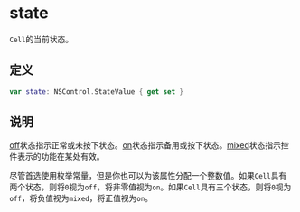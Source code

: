 # state

`Cell`的当前状态。

## 定义

```swift
var state: NSControl.StateValue { get set }
```

## 说明

[off](./StateValue/2876348-off.md)状态指示正常或未按下状态。[on](./StateValue/2876355-on.md)状态指示备用或按下状态。[mixed](./StateValue/2876346-mixed.md)状态指示控件表示的功能在某处有效。

尽管首选使用枚举常量，但是你也可以为该属性分配一个整数值。如果`Cell`具有两个状态，则将`0`视为`off`，将非零值视为`on`。如果`Cell`具有三个状态，则将`0`视为`off`，将负值视为`mixed`，将正值视为`on`。